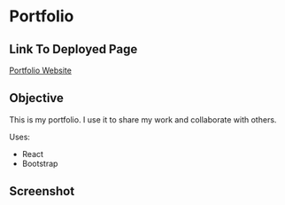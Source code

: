 # Portfolio
## Link To Deployed Page
[Portfolio Website](https://coleenyart.github.io/portfolio/)

## Objective
This is my portfolio. I use it to share my work and collaborate with others.

Uses:
- React
- Bootstrap

## Screenshot

<!-- <img src="./public/src/components/images/.png" width="800" /> -->